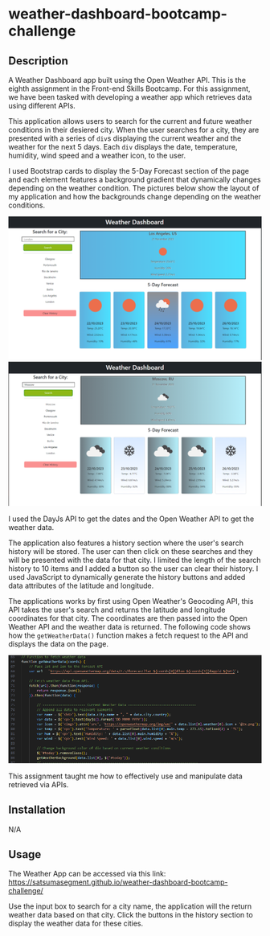# weather-dashboard-bootcamp-challenge

## Description

A Weather Dashboard app built using the Open Weather API. This is the eighth assignment in the Front-end Skills Bootcamp. For this assignment, we have been tasked with developing a weather app which retrieves data using different APIs.

This application allows users to search for the current and future weather conditions in their desiered city. When the user searches for a city, they are presented with a series of `div`s displaying the current weather and the weather for the next 5 days. Each `div` displays the date, temperature, humidity, wind speed and a weather icon, to the user.

I used Bootstrap cards to display the 5-Day Forecast section of the page and each element features a background gradient that dynamically changes depending on the weather condition.
The pictures below show the layout of my application and how the backgrounds change depending on the weather conditions.

![LA-weather](assets/images/la-weather.png)
![Moscow-weather](assets/images/moscow-weather.png)

I used the DayJs API to get the dates and the Open Weather API to get the weather data.

The application also features a history section where the user's search history will be stored. The user can then click on these searches and they will be presented with the data for that city. I limited the length of the search history to 10 items and I added a button so the user can clear their history. I used JavaScript to dynamically generate the history buttons and added data attributes of the latitude and longitude.

The applications works by first using Open Weather's Geocoding API, this API takes the user's search and returns the latitude and longitude coordinates for that city. The coordinates are then passed into the Open Weather API and the weather data is returned.
The following code shows how the `getWeatherData()` function makes a fetch request to the API and displays the data on the page.

![weather-data](assets/images/weather-data.png)

This assignment taught me how to effectively use and manipulate data retrieved via APIs.

## Installation

N/A

## Usage

The Weather App can be accessed via this link: https://satsumasegment.github.io/weather-dashboard-bootcamp-challenge/

Use the input box to search for a city name, the application will the return weather data based on that city. Click the buttons in the history section to display the weather data for these cities.
